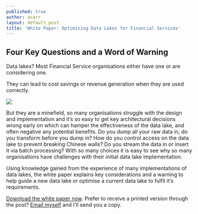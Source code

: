 ```yaml
---
published: true
author: acarr
layout: default_post
title: 'White Paper: Optimising Data Lakes for Financial Services'
---
```

## Four Key Questions and a Word of Warning

Data lakes?  Most Financial Service organisations either have one or are considering one.

They can lead to cost savings or revenue generation when they are used correctly.
  
<a href="http://bit.ly/data-lakes-SL"><img src="{{ site.baseurl }}/acarr/assets/image1.png" /></a>

But they are a minefield, so many organisations struggle with the design and implementation and it’s so easy to get key architectural decisions wrong early on which can hamper the effectiveness of the data lake, and often negative any potential benefits.  Do you dump all your raw data in, do you transform before you dump in?  How do you control access on the data lake to prevent breaking Chinese walls?  Do you stream the data in or insert it via batch processing?  With so many choices it is easy to see why so many organisations have challenges with their initial data lake implementation.

Using knowledge gained from the experience of many implementations of data lakes, the white paper explains key considerations and a warning to help guide a new data lake or optimise a current data lake to fulfil it’s requirements.

[Download the white paper now](http://bit.ly/data-lakes-SL). Prefer to receive a printed version through the post? [Email myself](mailto:andrew.carr@scottlogic.com) and I'll send you a copy.
